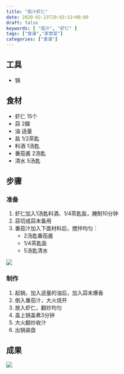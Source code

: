 ```yaml
---
title: "茄汁虾仁"
date: 2020-02-23T20:03:51+08:00
draft: false
keywords: [ "茄汁", "虾仁" ]
tags: ["食谱","家常菜"]
categories: ["食谱"]
---
```


## 工具

- 锅

## 食材

- 虾仁 15个
- 蒜 2瓣
- 油 适量
- 盐 1/2茶匙
- 料酒 1汤匙
- 番茄酱 2汤匙
- 清水 5汤匙
## 步骤

### 准备

1. 虾仁加入1汤匙料酒、1/4茶匙盐，腌制10分钟
2. 蒜切成蒜末备用
3. 番茄汁加入下面材料后，搅拌均匀：
   - 2汤匙番茄酱
   - 1/4茶匙盐
   - 5汤匙清水

![](https://cdn.jsdelivr.net/gh/gknoone/pic-cloud/img/20200223215520.png)

### 制作

1. 起锅，加入适量的油后，加入蒜末爆香
2. 倒入番茄汁，大火烧开
3. 放入虾仁，翻炒均匀
4. 盖上锅盖煮3分钟
5. 大火翻炒收汁
6. 出锅装盘

## 成果

![](https://cdn.jsdelivr.net/gh/gknoone/pic-cloud/img/20200223215628.png)
